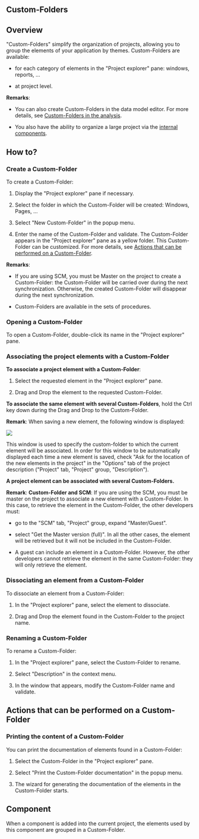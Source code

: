 


## Custom-Folders
			



<a name="NOTE1"></a>
<a name="NOTE1_1"></a>


## Overview
<a name="overview_ELTTEXTE000203"></a>
"Custom-Folders" simplify the organization of projects, allowing you to group the elements of your application by themes. Custom-Folders are available: 

- for each category of elements in the "Project explorer" pane: windows, reports, ...

- at project level. 




**Remarks**:

- You can also create Custom-Folders in the data model editor. For more details, see [Custom-Folders in the analysis](../Editeurs/2011003.md).

- You also have the ability to organize a large project via the [internal components](../Editeurs/2014100.md).




<a name="NOTE2"></a>
<a name="NOTE2_1"></a>


## How to?
<a name="how_ELTTEXTE000227"></a>


### Create a Custom-Folder
<a name="create_customfolder_ELTPARAGRAPHE000032"></a>

To create a Custom-Folder:

1. Display the "Project explorer" pane if necessary.

2. Select the folder in which the Custom-Folder will be created: Windows, Pages, ...

3. Select "New Custom-Folder" in the popup menu.

4. Enter the name of the Custom-Folder and validate. The Custom-Folder appears in the "Project explorer" pane as a yellow folder. This Custom-Folder can be customized. For more details, see [Actions that can be performed on a Custom-Folder](#NOTE3_1).




**Remarks**:

- If you are using SCM, you must be Master on the project to create a Custom-Folder: the Custom-Folder will be carried over during the next synchronization. Otherwise, the created Custom-Folder will disappear during the next synchronization.

- Custom-Folders are available in the sets of procedures.



<a name="NOTE2_2"></a>


### Opening a Custom-Folder
<a name="opening_customfolder_ELTPARAGRAPHE000054"></a>

To open a Custom-Folder, double-click its name in the "Project explorer" pane.
<a name="NOTE2_4"></a>


### Associating the project elements with a Custom-Folder
<a name="associating_the_project_elements_with_customfolder_ELTPARAGRAPHE000061"></a>

**To associate a project element with a Custom-Folder**: 

1. Select the requested element in the "Project explorer" pane. 

2. Drag and Drop the element to the requested Custom-Folder. 




**To associate the same element with several Custom-Folders**, hold the Ctrl key down during the Drag and Drop to the Custom-Folder.

**Remark**: When saving a new element, the following window is displayed: 


![](https://doc.pcsoft.fr/en-US/images/image.awp?langid=3&name=PersoDossier.GIF)

This window is used to specify the custom-folder to which the current element will be associated. 
In order for this window to be automatically displayed each time a new element is saved, check "Ask for the location of the new elements in the project" in the "Options" tab of the project description ("Project" tab, "Project" group, "Description").

**A project element can be associated with several Custom-Folders.**

**Remark**: **Custom-Folder and SCM**: 
If you are using the SCM, you must be master on the project to associate a new element with a Custom-Folder. In this case, to retrieve the element in the Custom-Folder, the other developers must: 

- go to the "SCM" tab, "Project" group, expand "Master/Guest". 

- select "Get the Master version (full)".  In all the other cases, the element will be retrieved but it will not be included in the Custom-Folder.

- A guest can include an element in a Custom-Folder. However, the other developers cannot retrieve the element in the same Custom-Folder: they will only retrieve the element.



<a name="NOTE2_5"></a>


### Dissociating an element from a Custom-Folder
<a name="dissociating_element_from_customfolder_ELTPARAGRAPHE000120"></a>

To dissociate an element from a Custom-Folder: 

1. In the "Project explorer" pane, select the element to dissociate. 

2. Drag and Drop the element found in the Custom-Folder to the project name.



<a name="NOTE2_6"></a>


### Renaming a Custom-Folder
<a name="renaming_customfolder_ELTPARAGRAPHE000130"></a>

To rename a Custom-Folder: 

1. In the "Project explorer" pane, select the Custom-Folder to rename. 

2. Select "Description" in the context menu. 

3. In the window that appears, modify the Custom-Folder name and validate. 




<a name="NOTE3"></a>
<a name="NOTE3_1"></a>


## Actions that can be performed on a Custom-Folder
<a name="actions_that_can_performed_customfolder_ELTTEXTE000275"></a>


### Printing the content of a Custom-Folder
<a name="printing_the_content_customfolder_ELTPARAGRAPHE000143"></a>

You can print the documentation of elements found in a Custom-Folder: 

1. Select the Custom-Folder in the "Project explorer" pane. 

2. Select "Print the Custom-Folder documentation" in the popup menu.

3. The wizard for generating the documentation of the elements in the Custom-Folder starts.




<a name="NOTE4"></a>
<a name="NOTE4_1"></a>


## Component
<a name="component_ELTTEXTE000299"></a>
When a component is added into the current project, the elements used by this component are grouped in a Custom-Folder. 


